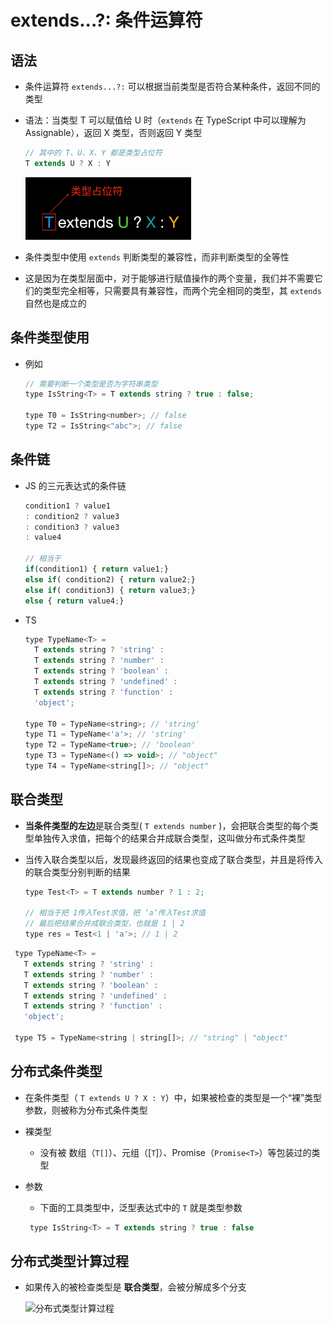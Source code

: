 # extends...?: 条件运算符

## 语法

+ 条件运算符 `extends...?:` 可以根据当前类型是否符合某种条件，返回不同的类型
+ 语法：当类型 T 可以赋值给 U 时（`extends` 在 TypeScript 中可以理解为 Assignable），返回 X 类型，否则返回 Y 类型

  ```js
  // 其中的 T、U、X、Y 都是类型占位符
  T extends U ? X : Y
  ```

  ![extends语法](image/extends语法.png)

+ 条件类型中使用 `extends` 判断类型的兼容性，而非判断类型的全等性
+ 这是因为在类型层面中，对于能够进行赋值操作的两个变量，我们并不需要它们的类型完全相等，只需要具有兼容性，而两个完全相同的类型，其 `extends` 自然也是成立的

## 条件类型使用

+ 例如

  ```js
  // 需要判断一个类型是否为字符串类型
  type IsString<T> = T extends string ? true : false;

  type T0 = IsString<number>; // false
  type T2 = IsString<"abc">; // false

  ```

## 条件链

+ JS 的三元表达式的条件链

  ```js
  condition1 ? value1
  : condition2 ? value3
  : condition3 ? value3
  : value4

  // 相当于
  if(condition1) { return value1;}
  else if( condition2) { return value2;}
  else if( condition3) { return value3;}
  else { return value4;}

  ```

+ TS

  ```js
  type TypeName<T> =
    T extends string ? 'string' :
    T extends string ? 'number' :
    T extends string ? 'boolean' :
    T extends string ? 'undefined' :
    T extends string ? 'function' :
    'object';

  type T0 = TypeName<string>; // 'string'
  type T1 = TypeName<'a'>; // 'string'
  type T2 = TypeName<true>; // 'boolean'
  type T3 = TypeName<() => void>; // "object"
  type T4 = TypeName<string[]>; // "object"
  ```

## 联合类型

+ **当条件类型的左边**是联合类型( `T extends number` )，会把联合类型的每个类型单独传入求值，把每个的结果合并成联合类型，这叫做分布式条件类型

+ 当传入联合类型以后，发现最终返回的结果也变成了联合类型，并且是将传入的联合类型分别判断的结果

  ```js
  type Test<T> = T extends number ? 1 : 2;

  // 相当于把 1传入Test求值，把 ‘a’传入Test求值
  // 最后把结果合并成联合类型，也就是 1 | 2
  type res = Test<1 | 'a'>; // 1 | 2
  ```

 ```js
  type TypeName<T> =
    T extends string ? 'string' :
    T extends string ? 'number' :
    T extends string ? 'boolean' :
    T extends string ? 'undefined' :
    T extends string ? 'function' :
    'object';

  type T5 = TypeName<string | string[]>; // "string" | "object"
  ```

## 分布式条件类型

+ 在条件类型（ `T extends U ? X : Y`）中，如果被检查的类型是一个“裸”类型参数，则被称为分布式条件类型

+ 裸类型

  + 没有被 数组（`T[]`）、元组（\[`T`]）、Promise（`Promise<T>`）等包装过的类型

+ 参数

  + 下面的工具类型中，泛型表达式中的 `T` 就是类型参数

   ```js
    type IsString<T> = T extends string ? true : false
    ```

## 分布式类型计算过程

+ 如果传入的被检查类型是 **联合类型**，会被分解成多个分支

  ![分布式类型计算过程](image/分布式类型计算过程.png)
